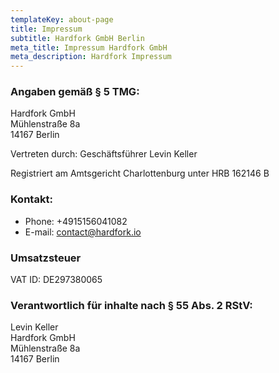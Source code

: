 ```yaml
---
templateKey: about-page
title: Impressum
subtitle: Hardfork GmbH Berlin
meta_title: Impressum Hardfork GmbH
meta_description: Hardfork Impressum
---
```

### Angaben gemäß § 5 TMG:
Hardfork GmbH  
Mühlenstraße 8a  
14167 Berlin  

Vertreten durch: Geschäftsführer Levin Keller

Registriert am Amtsgericht Charlottenburg unter HRB 162146 B

### Kontakt:
- Phone: +4915156041082  
- E-mail: [contact@hardfork.io  ](mailto:contact@hardfork.io)

### Umsatzsteuer

VAT ID: DE297380065


### Verantwortlich für inhalte nach § 55 Abs. 2 RStV: 
Levin Keller  
Hardfork GmbH  
Mühlenstraße 8a  
14167 Berlin
